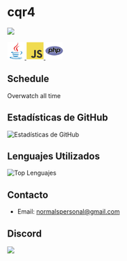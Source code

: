 # cqr4 
![](https://komarev.com/ghpvc/?username=cc0d3r&style=for-the-badge&color=b50909)
<p align="left"> </a> <a href="https://www.java.com" target="_blank" rel="noreferrer"> <img src="https://raw.githubusercontent.com/devicons/devicon/master/icons/java/java-original.svg" alt="java" width="40" height="40"/> </a> <a href="https://developer.mozilla.org/en-US/docs/Web/JavaScript" target="_blank" rel="noreferrer"> <img src="https://raw.githubusercontent.com/devicons/devicon/master/icons/javascript/javascript-original.svg" alt="javascript" width="40" height="40"/> </a> <a href="https://www.php.net" target="_blank" rel="noreferrer"> <img src="https://raw.githubusercontent.com/devicons/devicon/master/icons/php/php-original.svg" alt="php" width="40" height="40"/> </a> </p>

## Schedule
Overwatch all time

## Estadísticas de GitHub
![Estadísticas de GitHub](https://github-readme-stats.vercel.app/api?username=NormalShit&show_icons=true&title_color=ff0000&icon_color=ff0000&text_color=ffffff&bg_color=000000)

## Lenguajes Utilizados
![Top Lenguajes](https://github-readme-stats.vercel.app/api/top-langs/?username=NormalShit&layout=compact&title_color=ff0000&icon_color=ff0000&text_color=ffffff&bg_color=000000)

## Contacto
- Email: [normalspersonal@gmail.com](mailto:normalspersonal@gmail.com)

## Discord
<a href="https://www.buymeacoffee.com/cc0d3r">
  <img src="https://api.status.gg/discord/750730223921791046?width=427&theme%5Bbackground%5D%5Bprimary%5D=21043d&theme%5Bbackground%5D%5Bsecondary%5D=21043d&theme%5Btext%5D%5Bsecondary%5D=ffffff&theme%5Bseparator%5D=ffffff&border%5Bcolor%5D=e9161600&border%5Bradius%5D=10&border%5Bwidth%5D=&backgroundImage=https%3A%2F%2Fcdn.discordapp.com%2Fattachments%2F1179559489599447130%2F1181009626683150336%2FIMG_2441.jpg%3Fex%3D657f7fed%26is%3D656d0aed%26hm%3Dcbeaa4f76ad8c96aea2ec3a2d777fd095e55601ff6cf2ac0ca133a1b1334ced9%26" align="centre" />
</a>
